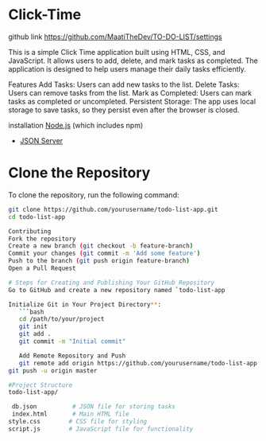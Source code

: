 # Click-Time
github link https://github.com/MaatiTheDev/TO-DO-LIST/settings

This is a simple Click Time application built using HTML, CSS, and JavaScript. It allows users to add, delete, and mark tasks as completed. The application is designed to help users manage their daily tasks efficiently.

Features
Add Tasks: Users can add new tasks to the list.
Delete Tasks: Users can remove tasks from the list.
Mark as Completed: Users can mark tasks as completed or uncompleted.
Persistent Storage: The app uses local storage to save tasks, so they persist even after the browser is closed.

installation
[Node.js](https://nodejs.org/) (which includes npm)
- [JSON Server](https://www.npmjs.com/package/json-server)

# Clone the Repository
To clone the repository, run the following command:

```bash
git clone https://github.com/yourusername/todo-list-app.git
cd todo-list-app

Contributing
Fork the repository
Create a new branch (git checkout -b feature-branch)
Commit your changes (git commit -m 'Add some feature')
Push to the branch (git push origin feature-branch)
Open a Pull Request

# Steps for Creating and Publishing Your GitHub Repository
Go to GitHub and create a new repository named `todo-list-app

Initialize Git in Your Project Directory**:
   ```bash
   cd /path/to/your/project
   git init
   git add .
   git commit -m "Initial commit"

   Add Remote Repository and Push
   git remote add origin https://github.com/yourusername/todo-list-app.git
git push -u origin master

#Project Structure
todo-list-app/

 db.json          # JSON file for storing tasks
 index.html       # Main HTML file
style.css        # CSS file for styling
script.js        # JavaScript file for functionality
